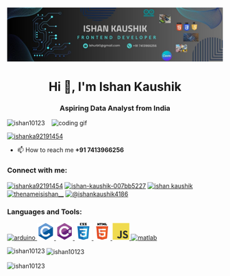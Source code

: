 ![logo](https://github.com/Ishan10123/Ishan10123/blob/main/BANNER.jpg)
<h1 align="center">Hi 👋, I'm Ishan Kaushik</h1>
<h3 align="center">Aspiring Data Analyst from India</h3>
<img align="right" alt="coding gif" width="400" src="https://www.ujudebug.com/wp-content/uploads/2022/07/web-development-content-animated.gif"> 

<p align="left"> <img src="https://komarev.com/ghpvc/?username=ishan10123&label=Profile%20views&color=0e75b6&style=flat" alt="ishan10123" /> </p>

<p align="left"> <a href="https://twitter.com/ishanka92191454" target="blank"><img src="https://img.shields.io/twitter/follow/ishanka92191454?logo=twitter&style=for-the-badge" alt="ishanka92191454" /></a> </p>

- 📫 How to reach me **+91 7413966256**

<h3 align="left">Connect with me:</h3>
<p align="left">
<a href="https://twitter.com/ishanka92191454" target="blank"><img align="center" src="https://raw.githubusercontent.com/rahuldkjain/github-profile-readme-generator/master/src/images/icons/Social/twitter.svg" alt="ishanka92191454" height="30" width="40" /></a>
<a href="https://linkedin.com/in/ishan-kaushik-007bb5227" target="blank"><img align="center" src="https://raw.githubusercontent.com/rahuldkjain/github-profile-readme-generator/master/src/images/icons/Social/linked-in-alt.svg" alt="ishan-kaushik-007bb5227" height="30" width="40" /></a>
<a href="https://fb.com/ishan kaushik" target="blank"><img align="center" src="https://raw.githubusercontent.com/rahuldkjain/github-profile-readme-generator/master/src/images/icons/Social/facebook.svg" alt="ishan kaushik" height="30" width="40" /></a>
<a href="https://instagram.com/thenameisishan__" target="blank"><img align="center" src="https://raw.githubusercontent.com/rahuldkjain/github-profile-readme-generator/master/src/images/icons/Social/instagram.svg" alt="thenameisishan__" height="30" width="40" /></a>
<a href="https://www.youtube.com/c/@ishankaushik4186" target="blank"><img align="center" src="https://raw.githubusercontent.com/rahuldkjain/github-profile-readme-generator/master/src/images/icons/Social/youtube.svg" alt="@ishankaushik4186" height="30" width="40" /></a>
</p>

<h3 align="left">Languages and Tools:</h3>
<p align="left"> <a href="https://www.arduino.cc/" target="_blank" rel="noreferrer"> <img src="https://cdn.worldvectorlogo.com/logos/arduino-1.svg" alt="arduino" width="40" height="40"/> </a> <a href="https://www.cprogramming.com/" target="_blank" rel="noreferrer"> <img src="https://raw.githubusercontent.com/devicons/devicon/master/icons/c/c-original.svg" alt="c" width="40" height="40"/> </a> <a href="https://www.w3schools.com/cs/" target="_blank" rel="noreferrer"> <img src="https://raw.githubusercontent.com/devicons/devicon/master/icons/csharp/csharp-original.svg" alt="csharp" width="40" height="40"/> </a> <a href="https://www.w3schools.com/css/" target="_blank" rel="noreferrer"> <img src="https://raw.githubusercontent.com/devicons/devicon/master/icons/css3/css3-original-wordmark.svg" alt="css3" width="40" height="40"/> </a> <a href="https://www.w3.org/html/" target="_blank" rel="noreferrer"> <img src="https://raw.githubusercontent.com/devicons/devicon/master/icons/html5/html5-original-wordmark.svg" alt="html5" width="40" height="40"/> </a> <a href="https://developer.mozilla.org/en-US/docs/Web/JavaScript" target="_blank" rel="noreferrer"> <img src="https://raw.githubusercontent.com/devicons/devicon/master/icons/javascript/javascript-original.svg" alt="javascript" width="40" height="40"/> </a> <a href="https://www.mathworks.com/" target="_blank" rel="noreferrer"> <img src="https://upload.wikimedia.org/wikipedia/commons/2/21/Matlab_Logo.png" alt="matlab" width="40" height="40"/> </a> </p>

<p><img align="left" src="https://github-readme-stats.vercel.app/api/top-langs?username=ishan10123&show_icons=true&locale=en&layout=compact" alt="ishan10123" /></p>

<p>&nbsp;<img align="center" src="https://github-readme-stats.vercel.app/api?username=ishan10123&show_icons=true&locale=en" alt="ishan10123" /></p>

<p><img align="center" src="https://github-readme-streak-stats.herokuapp.com/?user=ishan10123&" alt="ishan10123" /></p>
